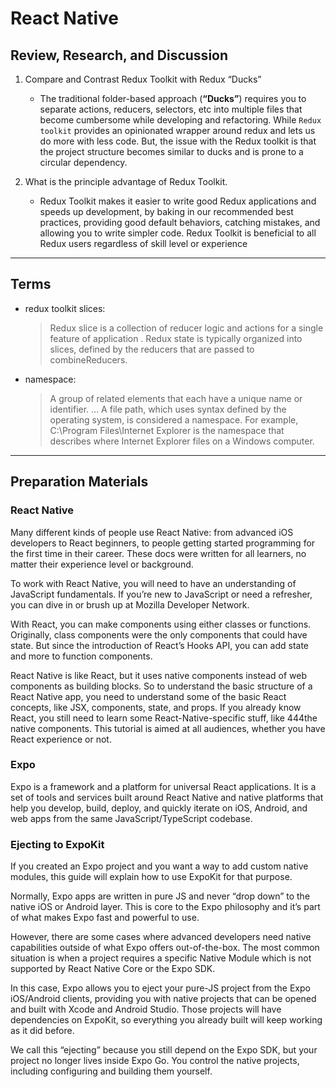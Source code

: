 # React Native

## Review, Research, and Discussion

1. Compare and Contrast Redux Toolkit with Redux “Ducks”

   - The traditional folder-based approach (**“Ducks”**) requires you to separate actions, reducers, selectors, etc into multiple files that become cumbersome while developing and refactoring. While `Redux toolkit` provides an opinionated wrapper around redux and lets us do more with less code. But, the issue with the Redux toolkit is that the project structure becomes similar to ducks and is prone to a circular dependency.

2. What is the principle advantage of Redux Toolkit.
   - Redux Toolkit makes it easier to write good Redux applications and speeds up development, by baking in our recommended best practices, providing good default behaviors, catching mistakes, and allowing you to write simpler code. Redux Toolkit is beneficial to all Redux users regardless of skill level or experience

---

## Terms

- redux toolkit slices:
  > Redux slice is a collection of reducer logic and actions for a single feature of application . Redux state is typically organized into slices, defined by the reducers that are passed to combineReducers.
- namespace:
  > A group of related elements that each have a unique name or identifier. ... A file path, which uses syntax defined by the operating system, is considered a namespace. For example, C:\Program Files\Internet Explorer is the namespace that describes where Internet Explorer files on a Windows computer.
---

## Preparation Materials

### React Native

Many different kinds of people use React Native: from advanced iOS developers to React beginners, to people getting started programming for the first time in their career. These docs were written for all learners, no matter their experience level or background.

To work with React Native, you will need to have an understanding of JavaScript fundamentals. If you’re new to JavaScript or need a refresher, you can dive in or brush up at Mozilla Developer Network.

With React, you can make components using either classes or functions. Originally, class components were the only components that could have state. But since the introduction of React’s Hooks API, you can add state and more to function components.

React Native is like React, but it uses native components instead of web components as building blocks. So to understand the basic structure of a React Native app, you need to understand some of the basic React concepts, like JSX, components, state, and props. If you already know React, you still need to learn some React-Native-specific stuff, like 444the native components. This tutorial is aimed at all audiences, whether you have React experience or not.

### Expo

Expo is a framework and a platform for universal React applications. It is a set of tools and services built around React Native and native platforms that help you develop, build, deploy, and quickly iterate on iOS, Android, and web apps from the same JavaScript/TypeScript codebase.

### Ejecting to ExpoKit

If you created an Expo project and you want a way to add custom native modules, this guide will explain how to use ExpoKit for that purpose.

Normally, Expo apps are written in pure JS and never “drop down” to the native iOS or Android layer. This is core to the Expo philosophy and it’s part of what makes Expo fast and powerful to use.

However, there are some cases where advanced developers need native capabilities outside of what Expo offers out-of-the-box. The most common situation is when a project requires a specific Native Module which is not supported by React Native Core or the Expo SDK.

In this case, Expo allows you to eject your pure-JS project from the Expo iOS/Android clients, providing you with native projects that can be opened and built with Xcode and Android Studio. Those projects will have dependencies on ExpoKit, so everything you already built will keep working as it did before.

We call this “ejecting” because you still depend on the Expo SDK, but your project no longer lives inside Expo Go. You control the native projects, including configuring and building them yourself.
